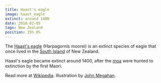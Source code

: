 ```yaml
---
title: Haast's eagle
image: haast_eagle
extinct: around 1400
date: 2018-02-05
tags: New Zealand
position: 15% 0%
---
```


The [Haast's eagle][1] (Harpagornis moorei) is an extinct species of eagle that
once lived in the [South Island][2] of New Zealand.

Haast's eagle became extinct around 1400, after the [moa][3] were hunted to
extinction by the first Maori.

Read more at [Wikipedia][4]. Illustration by [John Megahan][5].

[1]: /2018/02/05/haast-eagle/
[2]: https://www.openstreetmap.org/#map=5/-43.149/173.057
[3]: /2018/01/29/giant-moa/
[4]: https://en.wikipedia.org/wiki/Haast's_eagle
[5]: http://journals.plos.org/plosbiology/article/figure?id=10.1371/journal.pbio.0030020.g001

